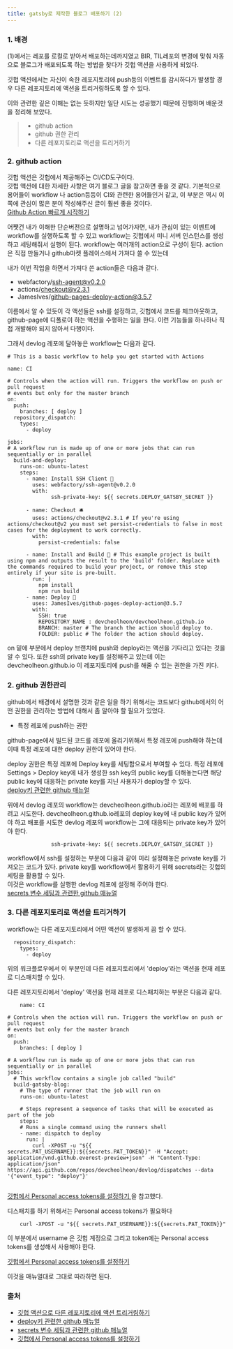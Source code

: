 ```yaml
---
title: gatsby로 제작한 블로그 배포하기 (2) 
---
```


### 1. 배경 

(1)에서는 레포를 로컬로 받아서 배포하는데까지였고
BIR, TIL레포의 변경에 맞춰 자동으로 블로그가 배포되도록 하는 방법을 찾다가
깃헙 액션을 사용하게 되었다.

깃헙 액션에서는 자신이 속한 레포지토리에 push등의 이벤트를 감시하다가
발생할 경우 다른 레포지토리에 액션을 트리거링하도록 할 수 있다. 

이와 관련한 깊은 이해는 없는 듯하지만 일단 시도는 성공했기 때문에 
진행하며 배운것을 정리해 보았다. 

> - github action 
> - github 권한 관리 
> - 다른 레포지토리로 액션을 트리거하기   

### 2. github action 

깃헙 액션은 깃헙에서 제공해주는 CI/CD도구이다.  
깃헙 액션에 대한 자세한 사항은 여기 블로그 글을 참고하면 좋을 것 같다. 
기본적으로 용어들이 workflow 나 action등등이 CI와 관련한 용어들인거 같고, 이 부분은
역시 이쪽에 관심이 많은 분이 작성해주신 글이 훨씬 좋을 것이다.  
[Github Action 빠르게 시작하기](https://jonnung.dev/devops/2020/01/31/github_action_getting_started/)  
  
어쨋건 내가 이해한 단순버젼으로 설명하고 넘어가자면, 
내가 관심이 있는 이벤트에 workflow를 실행하도록 할 수 있고 
workflow는 깃헙에서 미니 서버 인스턴스를 생성하고 세팅해줘서 실행이 된다. 
workflow는 여러개의 action으로 구성이 된다. action은 직접 만들거나 github마켓 플레이스에서
가져다 쓸 수 있는데 
  
내가 이번 작업을 하면서 가져다 쓴 action들은 다음과 같다.  
  
- webfactory/ssh-agent@v0.2.0
- actions/checkout@v2.3.1
- JamesIves/github-pages-deploy-action@3.5.7  
  
이름에서 알 수 있듯이 각 액션들은 ssh를 설정하고,
깃헙에서 코드를 체크아웃하고, github-page에 디폴로이 하는 액션을 수행하는 일을 한다.
이런 기능들을 하나하나 직접 개발해야 되지 않아서 다행이다.  


그래서 devlog 레포에 달아놓은 workflow는 다음과 같다. 

```shell
# This is a basic workflow to help you get started with Actions

name: CI

# Controls when the action will run. Triggers the workflow on push or pull request
# events but only for the master branch
on:
  push:
    branches: [ deploy ]  
  repository_dispatch:
    types:
      - deploy

jobs:
# A workflow run is made up of one or more jobs that can run sequentially or in parallel
  build-and-deploy:
    runs-on: ubuntu-latest
    steps:
      - name: Install SSH Client 🔑
        uses: webfactory/ssh-agent@v0.2.0
        with:
              ssh-private-key: ${{ secrets.DEPLOY_GATSBY_SECRET }}

      - name: Checkout 🛎️
        uses: actions/checkout@v2.3.1 # If you're using actions/checkout@v2 you must set persist-credentials to false in most cases for the deployment to work correctly.
        with:
          persist-credentials: false

      - name: Install and Build 🔧 # This example project is built using npm and outputs the result to the 'build' folder. Replace with the commands required to build your project, or remove this step entirely if your site is pre-built.
        run: |
          npm install
          npm run build
      - name: Deploy 🚀
        uses: JamesIves/github-pages-deploy-action@3.5.7
        with:
          SSH: true
          REPOSITORY_NAME : devcheolheon/devcheolheon.github.io 
          BRANCH: master # The branch the action should deploy to.
          FOLDER: public # The folder the action should deploy.
```  
  
on 밑에 부분에서 deploy 브랜치에 push와 deploy라는 액션을 기다리고 있다는 것을 알 수 있다. 
또한 ssh의 private key를 설정해주고 있는데 이는 devcheolheon.github.io 이 레포지토리에 
push를 해줄 수 있는 권한을 가진 키다. 

### 2. github 권한관리  

github에서 배경에서 설명한 것과 같은 일을 하기 위해서는 코드보다 github에서의 어떤 
권한을 관리하는 방법에 대해서 좀 알아야 할 필요가 있었다.  

- 특정 레포에 push하는 권한 

github-page에서 빌드된 코드를 레포에 올리기위해서 특정 레포에 push해야 하는데 
이때 특정 레포에 대한 deploy 권한이 있어야 한다. 

deploy 권한은 특정 레포에 Deploy key를 세팅함으로서 부여할 수 있다. 
특정 레포에 Settings > Deploy key에 내가 생성한 ssh key의 public key를 더해놓는다면
해당 public key에 대응하는 private key를 지닌 사용자가 deploy할 수 있다.  
[ deploy키 관련한 github 매뉴얼 ](https://developer.github.com/v3/guides/managing-deploy-keys/)  

위에서 devlog 레포의 workflow는 devcheolheon.github.io라는 레포에 배포를 하려고 시도한다. 
devcheolheon.github.io레포의 deploy key에 내 public key가 있어야 하고 
배포를 시도한 devlog 레포의 workflow는 그에 대응되는 private key가 있어야 한다. 


```shell
              ssh-private-key: ${{ secrets.DEPLOY_GATSBY_SECRET }}
```

workflow에서 ssh를 설정하는 부분에 다음과 같이 미리 설정해놓은 private key를 가져오는 코드가 있다.
private key를 workflow에서 활용하기 위해 secrets라는 깃헙의 세팅을 활용할 수 있다.  
이것은 workflow를 실행한 devlog 레포에 설정해 주어야 한다.  
[ secrets 변수 세팅과 관련한 github 매뉴얼 ](https://docs.github.com/en/free-pro-team@latest/actions/reference/encrypted-secrets)  


### 3. 다른 레포지토리로 액션을 트리거하기 

workflow는 다른 레포지토리에서 어떤 액션이 발생하게 끔 할 수 있다. 

```shell
  repository_dispatch:
    types:
      - deploy
```

위의 워크플로우에서 이 부분인데 다른 레포지토리에서 'deploy'라는 액션을 현재 레포로 
디스패치할 수 있다. 

다른 레포지토리에서 'deploy' 액션을 현재 레포로 디스패치하는 부분은 다음과 같다. 

```shell
    name: CI

# Controls when the action will run. Triggers the workflow on push or pull request
# events but only for the master branch
on:
  push:
    branches: [ deploy ]
 
# A workflow run is made up of one or more jobs that can run sequentially or in parallel
jobs:
  # This workflow contains a single job called "build"
  build-gatsby-blog:
    # The type of runner that the job will run on
    runs-on: ubuntu-latest

    # Steps represent a sequence of tasks that will be executed as part of the job
    steps:
    # Runs a single command using the runners shell
    - name: dispatch to deploy
      run: |
        curl -XPOST -u "${{ secrets.PAT_USERNAME}}:${{secrets.PAT_TOKEN}}" -H "Accept: application/vnd.github.everest-preview+json" -H "Content-Type: application/json" https://api.github.com/repos/devcheolheon/devlog/dispatches --data '{"event_type": "deploy"}'


```    
[ 깃헙에서 Personal access tokens를 설정하기 ](https://docs.github.com/en/free-pro-team@latest/github/authenticating-to-github/creating-a-personal-access-token)
을 참고했다.  

디스패치를 하기 위해서는 Personal access tokens가 필요하다  

```shell
    curl -XPOST -u "${{ secrets.PAT_USERNAME}}:${{secrets.PAT_TOKEN}}" 
``` 
이 부분에서 username 은 깃헙 계정으로 그리고 token에는 Personal access tokens를 생성해서 
사용해야 한다. 

[ 깃헙에서 Personal access tokens를 설정하기 ](https://docs.github.com/en/free-pro-team@latest/github/authenticating-to-github/creating-a-personal-access-token)  

이것을 매뉴얼대로 그대로 따라하면 된다.  


### 출처

- [ 깃헙 액션으로 다른 레포지토리에 액션 트리거링하기 ](https://github.community/t/triggering-by-other-repository/16163)
- [ deploy키 관련한 github 매뉴얼 ](https://developer.github.com/v3/guides/managing-deploy-keys/)
- [ secrets 변수 세팅과 관련한 github 매뉴얼 ](https://docs.github.com/en/free-pro-team@latest/actions/reference/encrypted-secrets)
- [ 깃헙에서 Personal access tokens를 설정하기 ](https://docs.github.com/en/free-pro-team@latest/github/authenticating-to-github/creating-a-personal-access-token)  